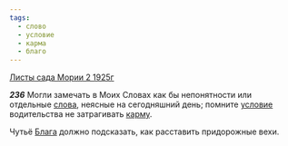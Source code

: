 ```yaml
---
tags:
  - слово
  - условие
  - карма
  - благо
---
```


[Листы сада Мории 2 1925г](/agni/1925)

___236___
Могли замечать в Моих Словах как бы непонятности или отдельные [слова](/tag/#слово), неясные на сегодняшний день; помните [условие](/tag/#условие) водительства не затрагивать [карму](/tag/#карма).   

Чутьё [Блага](/tag/#благо) должно подсказать, как расставить придорожные вехи.   

